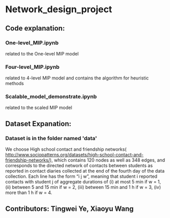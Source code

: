 # Network_design_project
## Code explanation:
### One-level_MIP.ipynb 
related to the One-level MIP model
### Four-level_MIP.ipynb 
related to 4-level MIP model and contains the algorithm for heuristic methods
### Scalable_model_demonstrate.ipynb 
related to the scaled MIP model
## Dataset Expanation:
### Dataset is in the folder named 'data'
We choose High school contact and friendship networks( http://www.sociopatterns.org/datasets/high-school-contact-and-friendship-networks/), which contains 120 nodes as well as 348 edges, and corresponds to the directed network of contacts between students as reported in contact diaries collected at the end of the fourth day of the data collection. Each line has the form “i j w”, meaning that student i reported contacts with student j of aggregate durations of (i) at most 5 min if w = 1, (ii) between 5 and 15 min if w = 2, (iii) between 15 min and 1 h if w = 3, (iv) more than 1 h if w = 4.
## Contributors: Tingwei Ye, Xiaoyu Wang
